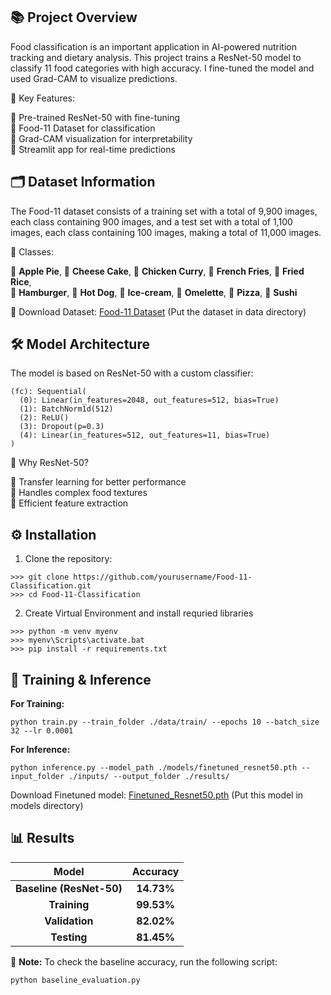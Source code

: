 ## 📚 Project Overview

Food classification is an important application in AI-powered nutrition tracking and dietary analysis. This project trains a ResNet-50 model to classify 11 food categories with high accuracy. I fine-tuned the model and used Grad-CAM to visualize predictions.

📌 Key Features:  

🔹 Pre-trained ResNet-50 with fine-tuning  
🔹 Food-11 Dataset for classification  
🔹 Grad-CAM visualization for interpretability  
🔹 Streamlit app for real-time predictions  

## 🗂️ Dataset Information

The Food-11 dataset consists of a training set with a total of 9,900 images, each class containing 900 images, and a test set with a total of 1,100 images, each class containing 100 images, making a total of 11,000 images.

📌 Classes:    

🥧 **Apple Pie**, 🍰 **Cheese Cake**, 🍛 **Chicken Curry**, 🍟 **French Fries**, 🍚 **Fried Rice**,  
🍔 **Hamburger**, 🌭 **Hot Dog**, 🍦 **Ice-cream**, 🍳 **Omelette**, 🍕 **Pizza**, 🍣 **Sushi**


🔁 Download Dataset: [Food-11 Dataset](https://www.kaggle.com/datasets/imbikramsaha/food11) (Put the dataset in data directory)


## 🛠️ Model Architecture

The model is based on ResNet-50 with a custom classifier:

```
(fc): Sequential(
  (0): Linear(in_features=2048, out_features=512, bias=True)
  (1): BatchNorm1d(512)
  (2): ReLU()
  (3): Dropout(p=0.3)
  (4): Linear(in_features=512, out_features=11, bias=True)
)
```

📌 Why ResNet-50?  
  
🔹 Transfer learning for better performance  
🔹 Handles complex food textures  
🔹 Efficient feature extraction  

## ⚙️ Installation

1. Clone the repository:

```
>>> git clone https://github.com/yourusername/Food-11-Classification.git
>>> cd Food-11-Classification
```

2. Create Virtual Environment and install requried libraries

```
>>> python -m venv myenv
>>> myenv\Scripts\activate.bat
>>> pip install -r requirements.txt
```

## 🚀 Training & Inference

**For Training:**

```
python train.py --train_folder ./data/train/ --epochs 10 --batch_size 32 --lr 0.0001
```

**For Inference:**

```
python inference.py --model_path ./models/finetuned_resnet50.pth --input_folder ./inputs/ --output_folder ./results/
```

Download Finetuned model: [Finetuned_Resnet50.pth](https://drive.google.com/uc?export=download&id=1J5rgk2rBY7a8WGjuvTnd3p1C55pB-q87) (Put this model in models directory)

## 📊 Results  

| Model                  | Accuracy  |
|:----------------------:|:---------:|
| **Baseline (ResNet-50)**  | **14.73%**   |
| **Training** | **99.53%** |
| **Validation** | **82.02%** |
| **Testing** | **81.45%** |


📌 **Note:** To check the baseline accuracy, run the following script:  
```
python baseline_evaluation.py
```
